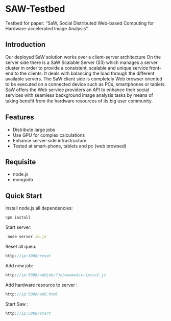 SAW-Testbed
===========

Testbed for paper: "SaW, Social Distributed Web-based Computing for Hardware-accelerated Image Analysis"

## Introduction

Our deployed SaW solution works over a client-server architecture On the server side there is a SaW
Scalable Server (S3) which manages a server cluster in order to provide a consistent, scalable and unique service front-end
to the clients. It deals with balancing the load through the different available servers. The SaW client side is completely
Web browser oriented to be executed on a connected device such as PCs, smartphones or tablets. SaW offers the Web
service providers an API to enhance their social services with seamless background image analysis tasks by means of taking
beneﬁt from the hardware resources of its big user community.



## Features
 
 * Distribute large jobs
 * Use GPU for complex calculations
 * Enhance server-side infrastructure
 * Tested at smart-phone, tablets and pc (web browsed)


## Requisite

 * node.js
 * mongodb

## Quick Start

Install node.js all dependencies:
```javascript
npm install
```

Start server:
```javascript
 node server.io.js
```
Reset all queu:

```javascript
http://ip:5000/reset
```
Add new job:
```javascript
http://ip:5000/addjob/?job=name&scripts=2.js
```
Add hardware resource to server :
```javascript
http://ip:5000/add.html
```
Start Saw :
```javascript
http://ip:5000/start

```
